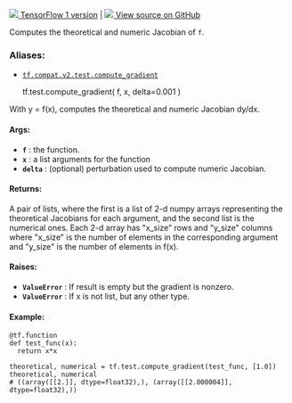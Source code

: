 [ ![](https://tensorflow.google.cn/images/tf_logo_32px.png) TensorFlow 1
version](/versions/r1.15/api_docs/python/tf/test/compute_gradient) |  [
![](https://tensorflow.google.cn/images/GitHub-Mark-32px.png) View source on
GitHub
](https://github.com/tensorflow/tensorflow/blob/r2.0/tensorflow/python/ops/gradient_checker_v2.py#L296-L332)  
  
  
Computes the theoretical and numeric Jacobian of `f`.

### Aliases:

  * [`tf.compat.v2.test.compute_gradient`](/api_docs/python/tf/test/compute_gradient)

    
    
    tf.test.compute_gradient(
        f,
        x,
        delta=0.001
    )
    

With y = f(x), computes the theoretical and numeric Jacobian dy/dx.

#### Args:

  * **`f`** : the function.
  * **`x`** : a list arguments for the function
  * **`delta`** : (optional) perturbation used to compute numeric Jacobian.

#### Returns:

A pair of lists, where the first is a list of 2-d numpy arrays representing
the theoretical Jacobians for each argument, and the second list is the
numerical ones. Each 2-d array has "x_size" rows and "y_size" columns where
"x_size" is the number of elements in the corresponding argument and "y_size"
is the number of elements in f(x).

#### Raises:

  * **`ValueError`** : If result is empty but the gradient is nonzero.
  * **`ValueError`** : If x is not list, but any other type.

#### Example:

    
    
    @tf.function
    def test_func(x):
      return x*x
    
    theoretical, numerical = tf.test.compute_gradient(test_func, [1.0])
    theoretical, numerical
    # ((array([[2.]], dtype=float32),), (array([[2.000004]], dtype=float32),))
    

